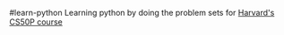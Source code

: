 #learn-python
Learning python by doing the problem sets for [Harvard's CS50P course](https://cs50.harvard.edu/python/2022/)

